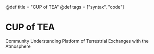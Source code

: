 @def title = "CUP of TEA"
@def tags = ["syntax", "code"]

# CUP of TEA

Community Understanding Platform of Terrestrial Exchanges with the Atmosphere

